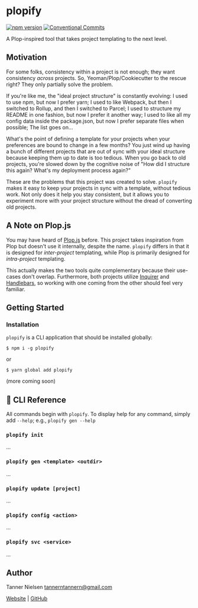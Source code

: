 # plopify
[![npm version](https://badgen.net/npm/v/plopify)](https://npmjs.com/package/plopify)
[![Conventional Commits](https://img.shields.io/badge/Conventional%20Commits-1.0.0-yellow.svg)](https://conventionalcommits.org)

A Plop-inspired tool that takes project templating to the next level.

## Motivation
For some folks, consistency within a project is not enough; they want consistency _across_ projects.  So, Yeoman/Plop/Cookiecutter to the rescue right?  They only partially solve the problem.

If you're like me, the "ideal project structure" is constantly evolving:  I used to use npm, but now I prefer yarn; I used to like Webpack, but then I switched to Rollup, and then I switched to Parcel; I used to structure my README in one fashion, but now I prefer it another way; I used to like all my config data inside the package.json, but now I prefer separate files when possible; The list goes on...

What's the point of defining a template for your projects when your preferences are bound to change in a few months?  You just wind up having a bunch of different projects that are out of sync with your ideal structure because keeping them up to date is too tedious.  When you go back to old projects, you're slowed down by the cognitive noise of "How did I structure this again? What's my deployment process again?"

These are the problems that this project was created to solve.  `plopify` makes it easy to keep your projects in sync with a template, without tedious work.  Not only does it help you stay consistent, but it allows you to experiment more with your project structure without the dread of converting old projects.

## A Note on Plop.js
You may have heard of [Plop.js](https://www.npmjs.com/package/plop) before.  This project takes inspiration from Plop but doesn't use it internally, despite the name.  `plopify` differs in that it is designed for _inter-project_ templating, while Plop is primarily designed for _intra-project_ templating.  

This actually makes the two tools quite complementary because their use-cases don't overlap.  Furthermore, both projects utilize [Inquirer](https://www.npmjs.com/package/inquirer) and [Handlebars](https://www.npmjs.com/package/handlebars), so working with one coming from the other should feel very familiar. 

## Getting Started
### Installation
`plopify` is a CLI application that should be installed globally:
```
$ npm i -g plopify
```
or
```
$ yarn global add plopify
```

(more coming soon)

## 📑 CLI Reference
All commands begin with `plopify`.  To display help for any command, simply add `--help`; e.g., `plopify gen --help`

### `plopify init`
...

### `plopify gen <template> <outdir>`
...

### `plopify update [project]`
...

### `plopify config <action>`
...

### `plopify svc <service>`
...

## Author
Tanner Nielsen <tannerntannern@gmail.com>

[Website](https://tannernielsen.com) | [GitHub](https://github.com/tannerntannern) 
